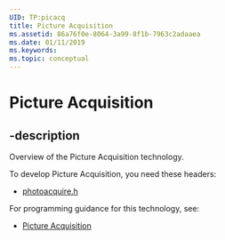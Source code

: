 ```yaml
---
UID: TP:picacq
title: Picture Acquisition
ms.assetid: 86a76f0e-8064-3a99-8f1b-7963c2adaaea
ms.date: 01/11/2019
ms.keywords: 
ms.topic: conceptual
---
```


# Picture Acquisition

## -description

Overview of the Picture Acquisition technology.

To develop Picture Acquisition, you need these headers:

 * [photoacquire.h](../photoacquire/index.md)

For programming guidance for this technology, see:
* [Picture Acquisition](https://docs.microsoft.com/previous-versions/dd370838(v=vs.85))

